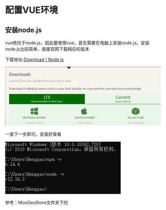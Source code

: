 # 配置VUE环境

## 安装node.js

vue依托于node.js，因此要使用vue，首先需要在电脑上安装node.js。安装node.js比较简单，直接官网下载相应的版本

下载地址:[Download | Node.js](https://nodejs.org/en/download/)

![](IMG/henggao_2020-05-14_16-02-38.png)



一直下一步即可。安装好查看

![](IMG/henggao_2020-05-14_16-12-39.png)

参考：MonGeoStore文件夹下的